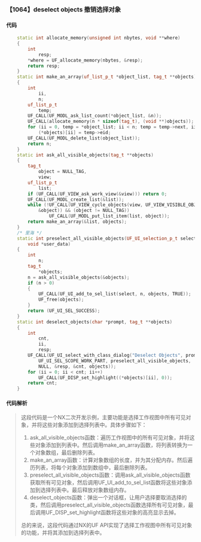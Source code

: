 ### 【1064】deselect objects 撤销选择对象

#### 代码

```cpp
    static int allocate_memory(unsigned int nbytes, void **where)  
    {  
        int  
            resp;  
        *where = UF_allocate_memory(nbytes, &resp);  
        return resp;  
    }  
    static int make_an_array(uf_list_p_t *object_list, tag_t **objects)  
    {  
        int  
            ii,  
            n;  
        uf_list_p_t  
            temp;  
        UF_CALL(UF_MODL_ask_list_count(*object_list, &n));  
        UF_CALL(allocate_memory(n * sizeof(tag_t), (void **)objects));  
        for (ii = 0, temp = *object_list; ii < n; temp = temp->next, ii++)  
            (*objects)[ii] = temp->eid;  
        UF_CALL(UF_MODL_delete_list(object_list));  
        return n;  
    }  
    static int ask_all_visible_objects(tag_t **objects)  
    {  
        tag_t  
            object = NULL_TAG,  
            view;  
        uf_list_p_t  
            list;  
        if (UF_CALL(UF_VIEW_ask_work_view(&view))) return 0;  
        UF_CALL(UF_MODL_create_list(&list));  
        while (!UF_CALL(UF_VIEW_cycle_objects(view, UF_VIEW_VISIBLE_OBJECTS,  
            &object)) && (object != NULL_TAG))  
                UF_CALL(UF_MODL_put_list_item(list, object));  
        return make_an_array(&list, objects);  
    }  
    /* 里海 */  
    static int preselect_all_visible_objects(UF_UI_selection_p_t select,  
        void *user_data)  
    {  
        int  
            n;  
        tag_t  
            *objects;  
        n = ask_all_visible_objects(&objects);  
        if (n > 0)  
        {  
            UF_CALL(UF_UI_add_to_sel_list(select, n, objects, TRUE));  
            UF_free(objects);  
        }  
        return (UF_UI_SEL_SUCCESS);  
    }  
    static int deselect_objects(char *prompt, tag_t **objects)  
    {  
        int  
            cnt,  
            ii,  
            resp;  
        UF_CALL(UF_UI_select_with_class_dialog("Deselect Objects", prompt,  
            UF_UI_SEL_SCOPE_WORK_PART, preselect_all_visible_objects,  
            NULL, &resp, &cnt, objects));  
        for (ii = 0; ii < cnt; ii++)  
            UF_CALL(UF_DISP_set_highlight((*objects)[ii], 0));  
        return cnt;  
    }

```

#### 代码解析

> 这段代码是一个NX二次开发示例，主要功能是选择工作视图中所有可见对象，并将这些对象添加到选择列表中。具体步骤如下：
>
> 1. ask_all_visible_objects函数：遍历工作视图中的所有可见对象，并将这些对象添加到列表中。然后调用make_an_array函数，将列表转换为一个对象数组，最后删除列表。
> 2. make_an_array函数：计算对象数组的长度，并为其分配内存。然后遍历列表，将每个对象添加到数组中，最后删除列表。
> 3. preselect_all_visible_objects函数：调用ask_all_visible_objects函数获取所有可见对象，然后调用UF_UI_add_to_sel_list函数将这些对象添加到选择列表中。最后释放对象数组内存。
> 4. deselect_objects函数：弹出一个对话框，让用户选择要取消选择的类，然后调用preselect_all_visible_objects函数选择所有可见对象，最后调用UF_DISP_set_highlight函数将这些对象的高亮显示去掉。
>
> 总的来说，这段代码通过NX的UF API实现了选择工作视图中所有可见对象的功能，并将其添加到选择列表中。
>
